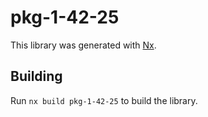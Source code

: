 # pkg-1-42-25

This library was generated with [Nx](https://nx.dev).

## Building

Run `nx build pkg-1-42-25` to build the library.

